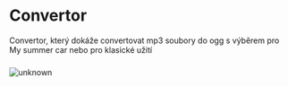 # Convertor 
Convertor, který dokáže convertovat mp3 soubory do ogg s výběrem pro My summer car nebo pro klasické užití
###
![unknown](https://user-images.githubusercontent.com/116846191/198405358-6c00bff8-a138-45a9-919e-f8bfde6ea1e0.png)

